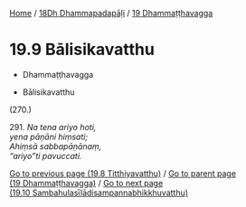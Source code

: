 
[Home](/) / [18Dh Dhammapadapāḷi](...md) / [19 Dhammaṭṭhavagga](../18Dh/19.md)

# 19.9 Bālisikavatthu

* Dhammaṭṭhavagga

* Bālisikavatthu

(270.)

291\. _Na tena ariyo hoti,_  
_yena pāṇāni hiṃsati;_  
_Ahiṃsā sabbapāṇānaṃ,_  
_“ariyo”ti pavuccati._  


[Go to previous page (19.8 Titthiyavatthu)](19.8.md) / [Go to parent page (19 Dhammaṭṭhavagga)](../18Dh/19.md) / [Go to next page (19.10 Sambahulasīlādisampannabhikkhuvatthu)](19.10.md)


